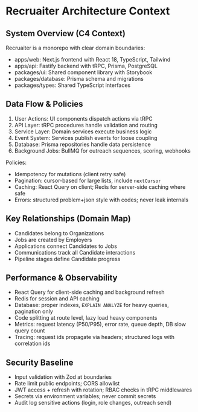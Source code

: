 # Recruaiter Architecture Context

## System Overview (C4 Context)
Recruaiter is a monorepo with clear domain boundaries:
- apps/web: Next.js frontend with React 18, TypeScript, Tailwind
- apps/api: Fastify backend with tRPC, Prisma, PostgreSQL
- packages/ui: Shared component library with Storybook
- packages/database: Prisma schema and migrations
- packages/types: Shared TypeScript interfaces

## Data Flow & Policies
1. User Actions: UI components dispatch actions via tRPC
2. API Layer: tRPC procedures handle validation and routing
3. Service Layer: Domain services execute business logic
4. Event System: Services publish events for loose coupling
5. Database: Prisma repositories handle data persistence
6. Background Jobs: BullMQ for outreach sequences, scoring, webhooks

Policies:
- Idempotency for mutations (client retry safe)
- Pagination: cursor-based for large lists, include `nextCursor`
- Caching: React Query on client; Redis for server-side caching where safe
- Errors: structured problem+json style with codes; never leak internals

## Key Relationships (Domain Map)
- Candidates belong to Organizations
- Jobs are created by Employers
- Applications connect Candidates to Jobs
- Communications track all Candidate interactions
- Pipeline stages define Candidate progress

## Performance & Observability
- React Query for client-side caching and background refresh
- Redis for session and API caching
- Database: proper indexes, `EXPLAIN ANALYZE` for heavy queries, pagination only
- Code splitting at route level, lazy load heavy components
- Metrics: request latency (P50/P95), error rate, queue depth, DB slow query count
- Tracing: request ids propagate via headers; structured logs with correlation ids

## Security Baseline
- Input validation with Zod at boundaries
- Rate limit public endpoints; CORS allowlist
- JWT access + refresh with rotation; RBAC checks in tRPC middlewares
- Secrets via environment variables; never commit secrets
- Audit log sensitive actions (login, role changes, outreach send)
